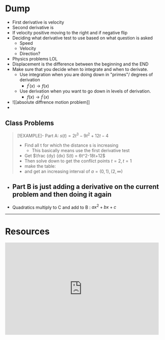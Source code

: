 # Dump
- First derivative is velocity 
- Second derivative is 
- If velocity positive moving to the right and if negative flip
- Deciding what derivative test to use based on what question is asked
	- Speed
	- Velocity
	- Direction?
- Physics problems LOL
- Displacement is the difference between the beginning and the END 
- Make sure that you decide when to integrate and when to derivate. 
	- Use integration when you are doing down in "primes"/ degrees of derivation 
		- $f^\prime(x) \rightarrow f(x)$
	- Use derivation when you want to go down in levels of derivation.   
		- $f(x) \rightarrow f^\prime(x)$
- ![[absolute diffrence motion problem]]
- 


## Class Problems
> [!EXAMPLE]-  Part A: $s(t)=2t^3 -9t^2+12t-4$
> - Find all t for which the distance s is increasing 
> 	- This basically means use the first derivative test
> - Get $\frac {dy} {dx} S(t) = 6t^2-18t+12$ 
> - Then solve down to get the conflict points $t=2,t=1$
> - make the table:
> - and get an increasing interval of $a = (0,1),(2,\infty)$
> 

- Part B is just adding a derivative on the current problem and then doing it again
	- 
- Quadratics multiply to C and add to B : $ax^2+bx+c$
---
# Resources


<iframe width="500" height="300
		" src="https://www.youtube.com/embed/b4w0xmuOiQo" title="Worked example: Motion problems with derivatives | AP Calculus AB | Khan Academy" frameborder="0" allow="accelerometer; autoplay; clipboard-write; encrypted-media; gyroscope; picture-in-picture; web-share" allowfullscreen></iframe>
